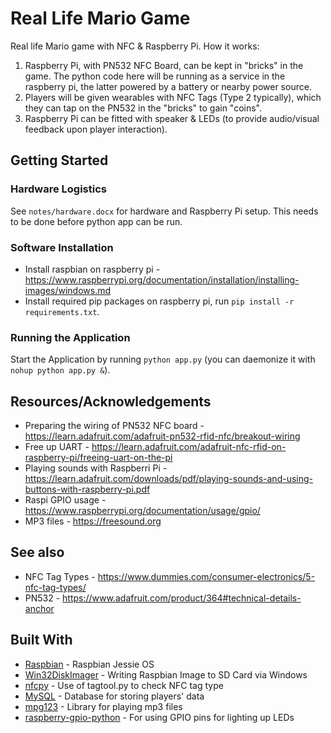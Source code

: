 # Real Life Mario Game
Real life Mario game with NFC & Raspberry Pi.
How it works: 
1) Raspberry Pi, with PN532 NFC Board, can be kept in "bricks" in the game. The python code here will be running as a service in the raspberry pi, the latter powered by a battery or nearby power source.
2) Players will be given wearables with NFC Tags (Type 2 typically), which they can tap on the PN532 in the "bricks" to gain "coins".
3) Raspberry Pi can be fitted with speaker & LEDs (to provide audio/visual feedback upon player interaction).

## Getting Started

### Hardware Logistics
See `notes/hardware.docx` for hardware and Raspberry Pi setup. This needs to be done before python app can be run.

### Software Installation
* Install raspbian on raspberry pi - https://www.raspberrypi.org/documentation/installation/installing-images/windows.md
* Install required pip packages on raspberry pi, run `pip install -r requirements.txt`.

### Running the Application
Start the Application by running `python app.py` (you can daemonize it with `nohup python app.py &`).

## Resources/Acknowledgements
* Preparing the wiring of PN532 NFC board - https://learn.adafruit.com/adafruit-pn532-rfid-nfc/breakout-wiring
* Free up UART - https://learn.adafruit.com/adafruit-nfc-rfid-on-raspberry-pi/freeing-uart-on-the-pi
* Playing sounds with Raspberri Pi - https://learn.adafruit.com/downloads/pdf/playing-sounds-and-using-buttons-with-raspberry-pi.pdf
* Raspi GPIO usage - https://www.raspberrypi.org/documentation/usage/gpio/
* MP3 files - https://freesound.org

## See also
* NFC Tag Types - https://www.dummies.com/consumer-electronics/5-nfc-tag-types/
* PN532 - https://www.adafruit.com/product/364#technical-details-anchor

## Built With
* [Raspbian](https://www.raspberrypi.org/downloads/raspbian/) - Raspbian Jessie OS
* [Win32DiskImager](http://sourceforge.net/projects/win32diskimager/) - Writing Raspbian Image to SD Card via Windows
* [nfcpy](https://launchpad.net/nfcpy/0.10/0.10.2/+download/nfcpy-0.10.2.tar.gz) - Use of tagtool.py to check NFC tag type
* [MySQL](https://www.mysql.com/) - Database for storing players' data
* [mpg123](https://www.mpg123.de/) - Library for playing mp3 files
* [raspberry-gpio-python](https://sourceforge.net/p/raspberry-gpio-python/wiki/Home/) - For using GPIO pins for lighting up LEDs
